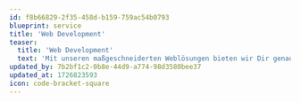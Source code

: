 ```yaml
---
id: f8b66829-2f35-458d-b159-759ac54b0793
blueprint: service
title: 'Web Development'
teaser:
  title: 'Web Development'
  text: 'Mit unseren maßgeschneiderten Weblösungen bieten wir Dir genau das, was Dein Unternehmen braucht. Von der Konzeption über die Entwicklung bis zur Optimierung stellen wir sicher, dass Deine Webanwendung nicht nur funktional, sondern auch zukunftssicher ist.'
updated_by: 7b2bf1c2-0b8e-44d9-a774-98d3580bee37
updated_at: 1726823593
icon: code-bracket-square
---
```


